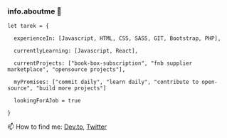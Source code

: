 ### info.aboutme 👋

```
let tarek = {
  
  experienceIn: [Javascript, HTML, CSS, SASS, GIT, Bootstrap, PHP],
 
  currentlyLearning: [Javascript, React],
 
  currentProjects: ["book-box-subscription", "fnb supplier marketplace", "opensource projects"],
   
  myPromises: ["commit daily", "learn daily", "contribute to open-source", "build more projects"]
  
  lookingForAJob = true

}
```
 📫 How to find me: [Dev.to](https://dev.to/hamo225), [Twitter](https://twitter.com/hamo2253)

<!--
**hamo225/hamo225** is a ✨ _special_ ✨ repository because its `README.md` (this file) appears on your GitHub profile.

Here are some ideas to get you started:

- 🔭 I’m currently working on ...
- 🌱 I’m currently learning ...
- 👯 I’m looking to collaborate on ...
- 🤔 I’m looking for help with ...
- 💬 Ask me about ...
- 📫 How to reach me: ...
- 😄 Pronouns: ...
- ⚡ Fun fact: ...
-->
